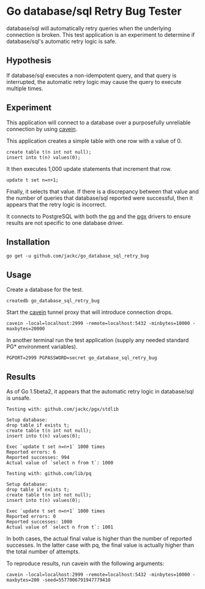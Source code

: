# Go database/sql Retry Bug Tester

database/sql will automatically retry queries when the underlying connection is
broken. This test application is an experiment to determine if database/sql's
automatic retry logic is safe.

## Hypothesis

If database/sql executes a non-idempotent query, and that query is interrupted,
the automatic retry logic may cause the query to execute multiple times.

## Experiment

This application will connect to a database over a purposefully unreliable
connection by using [cavein](https://github.com/jackc/cavein).

This application creates a simple table with one row with a value of 0.

    create table t(n int not null);
    insert into t(n) values(0);

It then executes 1,000 update statements that increment that row.

    update t set n=n+1;

Finally, it selects that value. If there is a discrepancy between that value and
the number of queries that database/sql reported were successful, then it
appears that the retry logic is incorrect.

It connects to PostgreSQL with both the [pq](https://github.com/lib/pq) and the
[pgx](https://github.com/jackc/pgx) drivers to ensure results are not specific
to one database driver.

## Installation

    go get -u github.com/jackc/go_database_sql_retry_bug

## Usage

Create a database for the test.

    createdb go_database_sql_retry_bug

Start the [cavein](https://github.com/jackc/cavein) tunnel proxy that will
introduce connection drops.

    cavein -local=localhost:2999 -remote=localhost:5432 -minbytes=10000 -maxbytes=20000

In another terminal run the test application (supply any needed standard PG*
environment variables).

    PGPORT=2999 PGPASSWORD=secret go_database_sql_retry_bug

## Results

As of Go 1.5beta2, it appears that the automatic retry logic in database/sql is
unsafe.

    Testing with: github.com/jackc/pgx/stdlib

    Setup database:
    drop table if exists t;
    create table t(n int not null);
    insert into t(n) values(0);

    Exec `update t set n=n+1` 1000 times
    Reported errors: 6
    Reported successes: 994
    Actual value of `select n from t`: 1000

    Testing with: github.com/lib/pq

    Setup database:
    drop table if exists t;
    create table t(n int not null);
    insert into t(n) values(0);

    Exec `update t set n=n+1` 1000 times
    Reported errors: 0
    Reported successes: 1000
    Actual value of `select n from t`: 1001

In both cases, the actual final value is higher than the number of reported
successes. In the latter case with pq, the final value is actually higher than
the total number of attempts.

To reproduce results, run cavein with the following arguments:

    cavein -local=localhost:2999 -remote=localhost:5432 -minbytes=10000 -maxbytes=200 -seed=5577006791947779410
